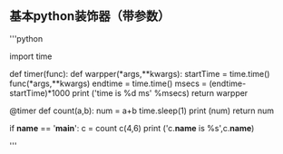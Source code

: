 ## 基本python装饰器（带参数）
'''python

import time 

def timer(func):
	def warpper(*args,**kwargs):
		startTime = time.time()
		func(*args,**kwargs)
		endtime = time.time()
		msecs = (endtime-startTime)*1000
		print ('time is %d ms' %msecs)
	return warpper

@timer
def count(a,b):
	num = a+b
	time.sleep(1)
	print (num)
	return num


if __name__ == '__main__':
	c = count
	c(4,6)
	print ('c.__name__ is %s',c.__name__)
	
'''
